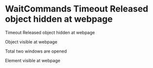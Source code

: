 # WaitCommands Timeout Released object hidden at webpage
Timeout Released object hidden at webpage



Object visible at webpage


Total two windows are opened


Element visible at webpage

